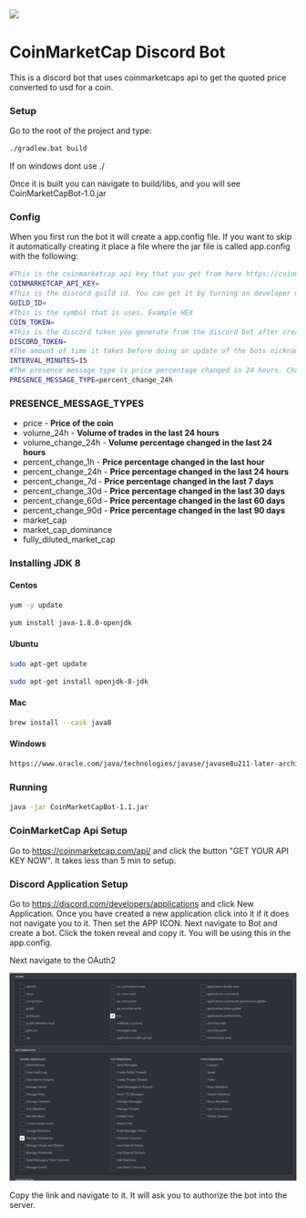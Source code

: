 
<img src="https://s2.coinmarketcap.com/static/cloud/img/coinmarketcap_1.svg?_=f029045" width="400">

# CoinMarketCap Discord Bot

This is a discord bot that uses coinmarketcaps api to get the quoted price converted to usd for a coin.

### Setup
Go to the root of the project and type:
```bash
./gradlew.bat build
```
If on windows dont use ./

Once it is built you can navigate to build/libs, and you will see CoinMarketCapBot-1.0.jar

### Config

When you first run the bot it will create a app.config file. If you want to skip it automatically creating it place a file where the jar file is called app.config with the following:

```bash
#This is the coinmarketcap api key that you get from here https://coinmarketcap.com/api/
COINMARKETCAP_API_KEY=
#This is the discord guild id. You can get it by turning on developer mode by going to settings in discord -> Advanced -> Developer Mode
GUILD_ID=
#This is the symbol that is uses. Example HEX
COIN_TOKEN=
#This is the discord token you generate from the discord bot after creating a application in https://discord.com/developers/
DISCORD_TOKEN=
#The amount of time it takes before doing an update of the bots nickname and activity
INTERVAL_MINUTES=15
#The presence message type is price percentage changed in 24 hours. Change it to any of the following below
PRESENCE_MESSAGE_TYPE=percent_change_24h
```

### PRESENCE_MESSAGE_TYPES

- price - <b>Price of the coin</b>
- volume_24h - <b>Volume of trades in the last 24 hours</b>
- volume_change_24h - <b>Volume percentage changed in the last 24 hours</b>
- percent_change_1h - <b>Price percentage changed in the last hour</b>
- percent_change_24h - <b>Price percentage changed in the last 24 hours</b>
- percent_change_7d - <b>Price percentage changed in the last 7 days</b>
- percent_change_30d - <b>Price percentage changed in the last 30 days</b>
- percent_change_60d - <b>Price percentage changed in the last 60 days</b>
- percent_change_90d - <b>Price percentage changed in the last 90 days</b>
- market_cap
- market_cap_dominance
- fully_diluted_market_cap

### Installing JDK 8

#### Centos

```bash
yum -y update
```

```bash
yum install java-1.8.0-openjdk
```

#### Ubuntu

```bash
sudo apt-get update
```

```bash
sudo apt-get install openjdk-8-jdk
```

#### Mac

```bash
brew install --cask java8
```

#### Windows

```bash
https://www.oracle.com/java/technologies/javase/javase8u211-later-archive-downloads.html
```

### Running

```bash
java -jar CoinMarketCapBot-1.1.jar
```

### CoinMarketCap Api Setup
Go to https://coinmarketcap.com/api/ and click the button "GET YOUR API KEY NOW". It takes less than 5 min to setup.


### Discord Application Setup

Go to https://discord.com/developers/applications and click New Application. Once you have created a new application click into it if it does not navigate you to it. Then set the APP ICON. Next navigate to Bot and create a bot. Click the token reveal and copy it. You will be using this in the app.config.

Next navigate to the OAuth2

![img.png](examples/img.png)

Copy the link and navigate to it. It will ask you to authorize the bot into the server.
